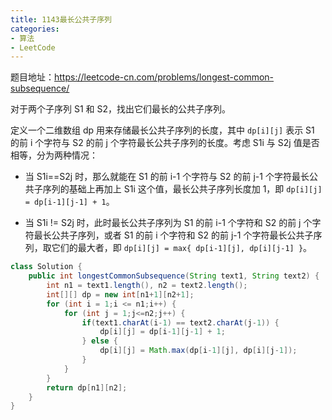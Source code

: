 ```yaml
---
title: 1143最长公共子序列
categories: 
- 算法
- LeetCode
---
```


题目地址：https://leetcode-cn.com/problems/longest-common-subsequence/

对于两个子序列 S1 和 S2，找出它们最长的公共子序列。

定义一个二维数组 dp 用来存储最长公共子序列的长度，其中 `dp[i][j]` 表示 S1 的前 i 个字符与 S2 的前 j 个字符最长公共子序列的长度。考虑 S1i 与 S2j 值是否相等，分为两种情况：

* 当 S1i==S2j 时，那么就能在 S1 的前 i-1 个字符与 S2 的前 j-1 个字符最长公共子序列的基础上再加上 S1i 这个值，最长公共子序列长度加 1，即 `dp[i][j] = dp[i-1][j-1] + 1`。

* 当 S1i != S2j 时，此时最长公共子序列为 S1 的前 i-1 个字符和 S2 的前 j 个字符最长公共子序列，或者 S1 的前 i 个字符和 S2 的前 j-1 个字符最长公共子序列，取它们的最大者，即 `dp[i][j] = max{ dp[i-1][j], dp[i][j-1] }`。

```java
class Solution {
    public int longestCommonSubsequence(String text1, String text2) {
        int n1 = text1.length(), n2 = text2.length();
        int[][] dp = new int[n1+1][n2+1];
        for (int i = 1;i <= n1;i++) {
            for (int j = 1;j<=n2;j++) {
                if(text1.charAt(i-1) == text2.charAt(j-1)) {
                    dp[i][j] = dp[i-1][j-1] + 1;
                } else {
                    dp[i][j] = Math.max(dp[i-1][j], dp[i][j-1]);
                }
            }
        }
        return dp[n1][n2];
    }
}
```

